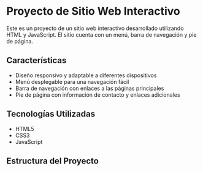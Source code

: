 # Proyecto de Sitio Web Interactivo

Este es un proyecto de un sitio web interactivo desarrollado utilizando HTML y JavaScript. El sitio cuenta con un menú, barra de navegación y pie de página.

## Características

- Diseño responsivo y adaptable a diferentes dispositivos
- Menú desplegable para una navegación fácil
- Barra de navegación con enlaces a las páginas principales
- Pie de página con información de contacto y enlaces adicionales

## Tecnologías Utilizadas

- HTML5
- CSS3
- JavaScript

## Estructura del Proyecto
